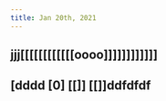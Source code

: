 ```yaml
---
title: Jan 20th, 2021
---
```


## jjj[[[[[[[[[[[[oooo]]]]]]]]]]]]
## [dddd [0]  [[]]     [[]]ddfdfdf
